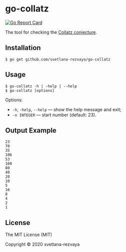 # go-collatz

[![Go Report Card](https://goreportcard.com/badge/github.com/svetlana-rezvaya/go-collatz)](https://goreportcard.com/report/github.com/svetlana-rezvaya/go-collatz)

The tool for checking the [Collatz conjecture](https://en.wikipedia.org/wiki/Collatz_conjecture).

## Installation

```
$ go get github.com/svetlana-rezvaya/go-collatz
```

## Usage

```
$ go-collatz -h | -help | --help
$ go-collatz [options]
```

Options:

- `-h`, `-help`, `--help` &mdash; show the help message and exit;
- `-n INTEGER` &mdash; start number (default: 23).

## Output Example

```
23
70
35
106
53
160
80
40
20
10
5
16
8
4
2
1
```

## License

The MIT License (MIT)

Copyright &copy; 2020 svetlana-rezvaya
